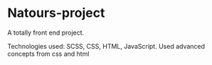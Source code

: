 # Natours-project
A totally front end project.

Technologies used: SCSS, CSS, HTML, JavaScript.
Used advanced concepts from css and html
